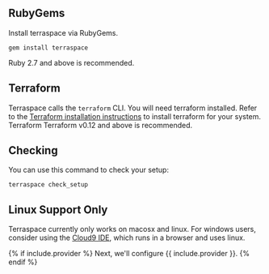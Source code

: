 ## RubyGems

Install terraspace via RubyGems.

    gem install terraspace

Ruby 2.7 and above is recommended.

## Terraform

Terraspace calls the `terraform` CLI. You will need terraform installed. Refer to the [Terraform installation instructions](https://www.terraform.io/downloads.html) to install terraform for your system. Terraform Terraform v0.12 and above is recommended.

## Checking

You can use this command to check your setup:

    terraspace check_setup

## Linux Support Only

Terraspace currently only works on macosx and linux. For windows users, consider using the [Cloud9 IDE](https://aws.amazon.com/cloud9/), which runs in a browser and uses linux.

{% if include.provider %}
Next, we'll configure {{ include.provider }}.
{% endif %}
